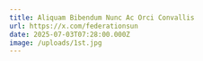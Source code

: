 ```yaml
---
title: Aliquam Bibendum Nunc Ac Orci Convallis
url: https://x.com/federationsun
date: 2025-07-03T07:28:00.000Z
image: /uploads/1st.jpg
---
```

